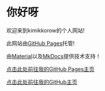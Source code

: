 # 你好呀

欢迎来到kimikkorow的个人网站!

此网站由[GitHub Pages](https://pages.github.com/)托管!

由[Material](https://squidfunk.github.io/mkdocs-material/)以及[MkDocs](https://github.com/mkdocs/mkdocs/)提供技术支持！

[点击此处前往我的GitHub Pages主页](https://kimikkorow.github.io/)

[点击此处前往我的GitHub主页](https://github.com/kimikkorow)
